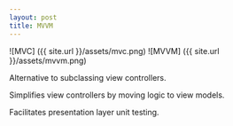 ```yaml
---
layout: post
title: MVVM
---
```


![MVC] ({{ site.url }}/assets/mvc.png)
![MVVM] ({{ site.url }}/assets/mvvm.png)

Alternative to subclassing view controllers.

Simplifies view controllers by moving logic to view models.

Facilitates presentation layer unit testing.




